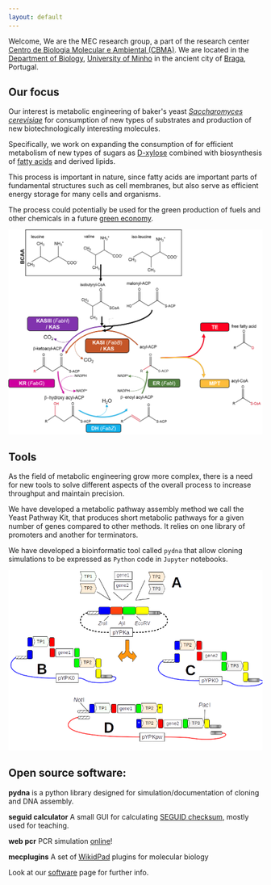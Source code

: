 ```yaml
---
layout: default
---
```


Welcome, We are the MEC research group,
a part of the research center
[Centro de Biologia Molecular e Ambiental (CBMA)](https://www.google.pt/url?sa=t&rct=j&q=&esrc=s&source=web&cd=1&cad=rja&uact=8&ved=0ahUKEwjhgeWevKLLAhUIQBoKHQfcDcAQFggbMAA&url=http%3A%2F%2Fcbma.bio.uminho.pt%2F&usg=AFQjCNERIO6tvOxPHIgk4DaE4Y5LivlEXQ&sig2=8-94NSGguCRjdxnoOm0cYQ&bvm=bv.115339255,d.ZWU).
We are located in the [Department of Biology](https://goo.gl/maps/JyphLrwBYejffwTx5),
[University of Minho](https://www.uminho.pt/EN) in the ancient city of
[Braga](https://en.wikipedia.org/wiki/Braga),
Portugal.

## Our focus

Our interest is metabolic engineering of baker's yeast
[*Saccharomyces cerevisiae*](https://en.wikipedia.org/wiki/Saccharomyces_cerevisiae)
for consumption of new types of substrates and production of new biotechnologically interesting molecules.


Specifically, we work on expanding the consumption of for efficient metabolism of new types of sugars as
[D-xylose](https://en.wikipedia.org/wiki/Xylose) combined with biosynthesis of
[fatty acids](https://en.wikipedia.org/wiki/Fatty_acid) and derived lipids.


This process is important in nature, since fatty acids are important parts of
fundamental structures such as cell membranes,
but also serve as efficient energy storage for many cells and organisms.


The process could potentially be used for the green production of fuels
and other chemicals in a future [green economy](https://en.wikipedia.org/wiki/Green_economy).


![fas](fas.png)



## Tools


As the field of metabolic engineering grow more complex, there is a need for new tools to solve
different aspects of the overall process to increase throughput and maintain precision.


We have developed a metabolic pathway assembly method we call the Yeast Pathway Kit, that produces short
metabolic pathways for a given number of genes compared to other methods. It relies on one library of promoters
and another for terminators.


We have developed a bioinformatic tool called `pydna` that allow cloning simulations to be expressed as `Python` code
in `Jupyter` notebooks.

![ypk](yeast_pathway_kit_figure.png)


## Open source software:

**pydna** is a python library designed for simulation/documentation of cloning and DNA assembly.

**seguid calculator** A small GUI for calculating [SEGUID checksum](http://precedings.nature.com/documents/278/version/1), mostly used for teaching.

**web pcr** PCR simulation [online](http://webpcr.appspot.com/)!

**mecplugins** A set of [WikidPad](http://wikidpad.sourceforge.net/) plugins for molecular biology

Look at our [software](software.html) page for further info.
